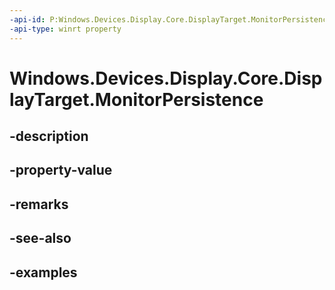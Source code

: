 ```yaml
---
-api-id: P:Windows.Devices.Display.Core.DisplayTarget.MonitorPersistence
-api-type: winrt property
---
```


<!-- Property syntax.
public DisplayTargetPersistence MonitorPersistence { get; }
-->

# Windows.Devices.Display.Core.DisplayTarget.MonitorPersistence

## -description

## -property-value

## -remarks

## -see-also

## -examples
